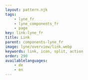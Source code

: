 ```yaml
---
layout: pattern.njk
tags: 
    - lyne_fr
    - lyne_components_fr
    - page
key: link-lyne_fr
title: Link
parent: components-lyne_fr
image: lyne/overview/link.webp
keywords: link, icon, split, action
order: 290
availablelanguages: 
    - de
    - en
---
```

